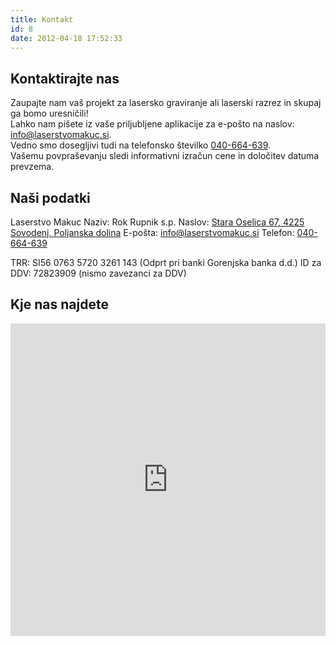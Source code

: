 ```yaml
---
title: Kontakt
id: 8
date: 2012-04-18 17:52:33
---
```


<div class="contact row first">
<div class="col-md-6">
<h2>Kontaktirajte nas</h2>

Zaupajte nam vaš projekt za lasersko graviranje ali laserski razrez in skupaj ga bomo uresničili!</br>Lahko nam pišete iz vaše priljubljene aplikacije za e-pošto na naslov: [info@laserstvomakuc.si](mailto:info@laserstvomakuc.si "info@laserstvomakuc.si").</br> Vedno smo dosegljivi tudi na telefonsko številko <nobr>[040-664-639](tel:+38640664639 "040-664-639")</nobr>.</br> Vašemu povpraševanju sledi informativni izračun cene in določitev datuma prevzema.
</div>

<div class="col-md-6">
<h2>Naši podatki</h2>

Laserstvo Makuc
Naziv: Rok Rupnik s.p.
Naslov: [Stara Oselica 67, 4225 Sovodenj, Poljanska dolina](https://goo.gl/maps/ssiJV4cd5Lr "Stara Oselica 67, 4225 Sovodenj")
E-pošta: [info@laserstvomakuc.si](mailto:info@laserstvomakuc.si "info@laserstvomakuc.si")
Telefon: [040-664-639](tel:+38640664639 "040-664-639")

TRR: SI56 0763 5720 3261 143 (Odprt pri banki Gorenjska banka d.d.)
ID za DDV: 72823909 (nismo zavezanci za DDV)
</div>
</div>

<div class="contact last">
<h2>Kje nas najdete</h2>
<iframe src="https://www.google.com/maps/embed?pb=!1m18!1m12!1m3!1d2766.851670442678!2d14.051971915578637!3d46.093933979113416!2m3!1f0!2f0!3f0!3m2!1i1024!2i768!4f13.1!3m3!1m2!1s0x477ae7eade87ffab%3A0x47fe15e1a6abcdf9!2sLaserstvo+Makuc!5e0!3m2!1ssl!2ssi!4v1520799677210" frameborder="0" marginwidth="0" marginheight="0" scrolling="no" width="100%" height="500px"></iframe>
</div>